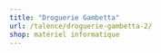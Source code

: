 ```yaml
---
title: "Droguerie Gambetta"
url: /talence/droguerie-gambetta-2/
shop: matériel informatique
---
```

